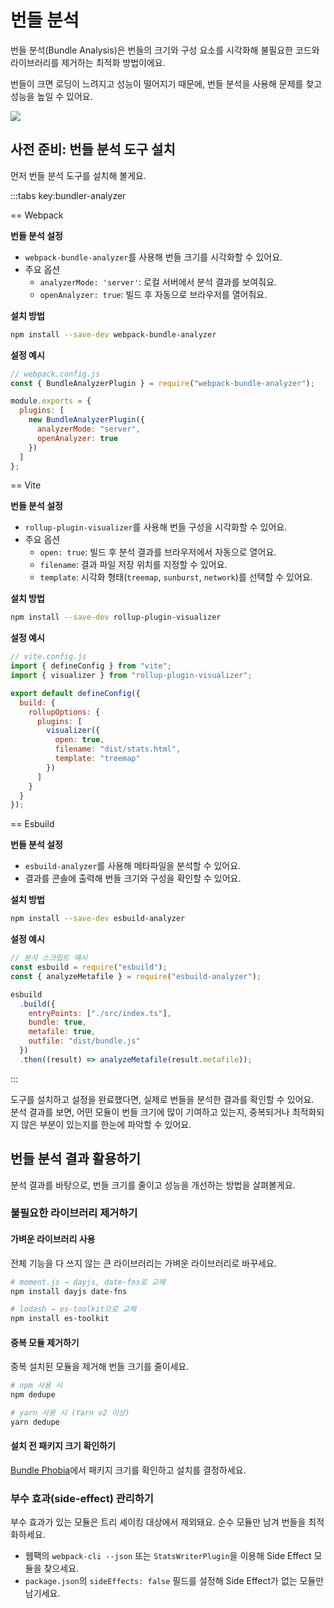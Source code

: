 # 번들 분석

번들 분석(Bundle Analysis)은 번들의 크기와 구성 요소를 시각화해 불필요한 코드와 라이브러리를 제거하는 최적화 방법이에요.

번들이 크면 로딩이 느려지고 성능이 떨어지기 때문에, 번들 분석을 사용해 문제를 찾고 성능을 높일 수 있어요.

![](/images/bundle-analyzer.png)

## 사전 준비: 번들 분석 도구 설치

먼저 번들 분석 도구를 설치해 볼게요.

:::tabs key:bundler-analyzer

== Webpack

**번들 분석 설정**

- `webpack-bundle-analyzer`를 사용해 번들 크기를 시각화할 수 있어요.
- 주요 옵션
  - `analyzerMode: 'server'`: 로컬 서버에서 분석 결과를 보여줘요.
  - `openAnalyzer: true`: 빌드 후 자동으로 브라우저를 열어줘요.

**설치 방법**

```bash
npm install --save-dev webpack-bundle-analyzer
```

**설정 예시**

```js
// webpack.config.js
const { BundleAnalyzerPlugin } = require("webpack-bundle-analyzer");

module.exports = {
  plugins: [
    new BundleAnalyzerPlugin({
      analyzerMode: "server",
      openAnalyzer: true
    })
  ]
};
```

== Vite

**번들 분석 설정**

- `rollup-plugin-visualizer`를 사용해 번들 구성을 시각화할 수 있어요.
- 주요 옵션
  - `open: true`: 빌드 후 분석 결과를 브라우저에서 자동으로 열어요.
  - `filename`: 결과 파일 저장 위치를 지정할 수 있어요.
  - `template`: 시각화 형태(`treemap`, `sunburst`, `network`)를 선택할 수 있어요.

**설치 방법**

```bash
npm install --save-dev rollup-plugin-visualizer
```

**설정 예시**

```js
// vite.config.js
import { defineConfig } from "vite";
import { visualizer } from "rollup-plugin-visualizer";

export default defineConfig({
  build: {
    rollupOptions: {
      plugins: [
        visualizer({
          open: true,
          filename: "dist/stats.html",
          template: "treemap"
        })
      ]
    }
  }
});
```

== Esbuild

**번들 분석 설정**

- `esbuild-analyzer`를 사용해 메타파일을 분석할 수 있어요.
- 결과를 콘솔에 출력해 번들 크기와 구성을 확인할 수 있어요.

**설치 방법**

```bash
npm install --save-dev esbuild-analyzer
```

**설정 예시**

```js
// 분석 스크립트 예시
const esbuild = require("esbuild");
const { analyzeMetafile } = require("esbuild-analyzer");

esbuild
  .build({
    entryPoints: ["./src/index.ts"],
    bundle: true,
    metafile: true,
    outfile: "dist/bundle.js"
  })
  .then((result) => analyzeMetafile(result.metafile));
```

:::

도구를 설치하고 설정을 완료했다면, 실제로 번들을 분석한 결과를 확인할 수 있어요.  
분석 결과를 보면, 어떤 모듈이 번들 크기에 많이 기여하고 있는지, 중복되거나 최적화되지 않은 부분이 있는지를 한눈에 파악할 수 있어요.

## 번들 분석 결과 활용하기

분석 결과를 바탕으로, 번들 크기를 줄이고 성능을 개선하는 방법을 살펴볼게요.

### 불필요한 라이브러리 제거하기

#### 가벼운 라이브러리 사용

전체 기능을 다 쓰지 않는 큰 라이브러리는 가벼운 라이브러리로 바꾸세요.

```bash
# moment.js → dayjs, date-fns로 교체
npm install dayjs date-fns

# lodash → es-toolkit으로 교체
npm install es-toolkit
```

#### 중복 모듈 제거하기

중복 설치된 모듈을 제거해 번들 크기를 줄이세요.

```bash
# npm 사용 시
npm dedupe

# yarn 사용 시 (Yarn v2 이상)
yarn dedupe
```

#### 설치 전 패키지 크기 확인하기

[Bundle Phobia](https://bundlephobia.com/)에서 패키지 크기를 확인하고 설치를 결정하세요.

### 부수 효과(side-effect) 관리하기

부수 효과가 있는 모듈은 트리 셰이킹 대상에서 제외돼요. 순수 모듈만 남겨 번들을 최적화하세요.

- 웹팩의 `webpack-cli --json` 또는 `StatsWriterPlugin`을 이용해 Side Effect 모듈을 찾으세요.
- `package.json`의 `sideEffects: false` 필드를 설정해 Side Effect가 없는 모듈만 남기세요.
